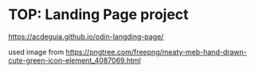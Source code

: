 # TOP: Landing Page project

https://acdeguia.github.io/odin-langding-page/

used image from https://pngtree.com/freepng/meaty-meb-hand-drawn-cute-green-icon-element_4087069.html

